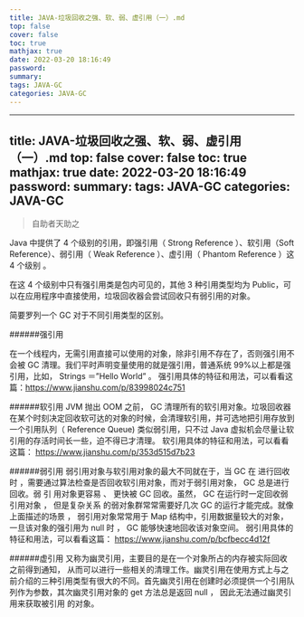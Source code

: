 ```yaml
---
title: JAVA-垃圾回收之强、软、弱、虚引用（一）.md
top: false
cover: false
toc: true
mathjax: true
date: 2022-03-20 18:16:49
password:
summary:
tags: JAVA-GC
categories: JAVA-GC
---
```

---
title: JAVA-垃圾回收之强、软、弱、虚引用（一）.md
top: false
cover: false
toc: true
mathjax: true
date: 2022-03-20 18:16:49
password:
summary:
tags: JAVA-GC
categories: JAVA-GC
---
>自助者天助之

Java 中提供了 4 个级别的引用，即强引用（ Strong Reference ）、软引用（Soft Reference）、弱引用（ Weak Reference ）、虚引用（ Phantom Reference ）这 4 个级别 。

在这 4 个级别中只有强引用类是包内可见的，其他 3 种引用类型均为 Public，可以在应用程序中直接使用，垃圾回收器会尝试回收只有弱引用的对象。


简要罗列一个 GC 对于不同引用类型的区别。

######强引用

在一个线程内，无需引用直接可以使用的对象，除非引用不存在了，否则强引用不会被 GC 清理。我们平时声明变量使用的就是强引用，普通系统 99%以上都是强引用，比如， Strings ＝”Hello World” 。
强引用具体的特征和用法，可以看看这篇：https://www.jianshu.com/p/83998024c751

######软引用
 JVM 抛出 OOM 之前， GC 清理所有的软引用对象。垃圾回收器在某个时刻决定回收软可达的对象的时候，会清理软引用，并可选地把引用存放到一个引用队列（ Reference Queue)  类似弱引用，只不过 Java 虚拟机会尽量让软引用的存活时间长一些，迫不得已才清理。
软引用具体的特征和用法，可以看看这篇：
https://www.jianshu.com/p/353d515d7b23

######弱引用
 弱引用对象与软引用对象的最大不同就在于，当 GC 在
进行回收时 ，需要通过算法检查是否回收软引用对象，而对于弱引用对象， GC 总是进行回收。弱 引 用对象更容易 、 更快被 GC 回收。虽然， GC 在运行时一定回收弱引用对象 ， 但是复杂关系 的弱对象群常常需要好几次 GC 的运行才能完成。就像上面描述的场景 ， 弱引用对象常常用于 Map 结构中，引用数据量较大的对象，一旦该对象的强引用为 null 时 ， GC 能够快速地回收该对象空间。
弱引用具体的特征和用法，可以看看这篇： https://www.jianshu.com/p/bcfbecc4d12f


######虚引用
又称为幽灵引用，主要目的是在一个对象所占的内存被实际回收之前得到通知， 从而可以进行一些相关的清理工作。幽灵引用在使用方式上与之前介绍的三种引用类型有很大的不同。首先幽灵引用在创建时必须提供一个引用队列作为参数，其次幽灵引用对象的 get 方法总是返回 null ， 因此无法通过幽灵引用来获取被引用 的对象。

